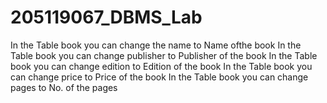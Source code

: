 # 205119067_DBMS_Lab
 In the Table book you can change the name to Name ofthe book
 In the Table book you can change publisher to Publisher of the book 
  In the Table book you can change edition to Edition of the book
   In the Table book you can change price to Price of the book
    In the Table book you can change pages to No. of the pages
